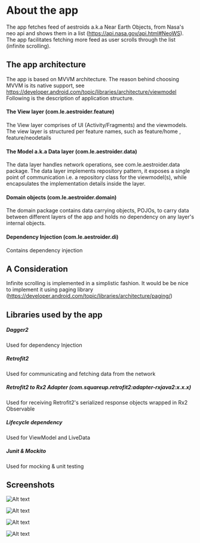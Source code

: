 # About the app

The app fetches feed of aestroids a.k.a Near Earth Objects, from Nasa's neo api and shows them in a list
(https://api.nasa.gov/api.html#NeoWS). The app facilitates fetching more feed as user scrolls through the list (infinite scrolling).


## The app architecture

The app is based on MVVM architecture. The reason behind choosing MVVM is its native support, see https://developer.android.com/topic/libraries/architecture/viewmodel
Following is the description of application structure.

#### The View layer (com.le.aestroider.feature)
The View layer comprises of UI (Activity/Fragments) and the viewmodels. The view layer is structured
per feature names, such as feature/home , feature/neodetails

#### The Model a.k.a Data layer (com.le.aestroider.data)
The data layer handles network operations, see com.le.aestroider.data package. The data layer implements repository pattern, it exposes
a single point of communication i.e. a repository class for the viewmodel(s), while encapsulates the implementation details inside the layer.

#### Domain objects (com.le.aestroider.domain)
The domain package contains data carrying objects, POJOs, to carry data between different layers of the app and holds no dependency on any layer's internal
objects.

#### Dependency Injection (com.le.aestroider.di)
Contains dependency injection

## A Consideration
Infinite scrolling is implemented in a simplistic fashion. It would be be nice to implement it using paging library (https://developer.android.com/topic/libraries/architecture/paging/)

## Libraries used by the app

##### Dagger2
Used for dependency Injection

##### Retrofit2
Used for communicating and fetching data from the network

##### Retrofit2 to Rx2 Adapter (com.squareup.retrofit2:adapter-rxjava2:x.x.x)
Used for receiving Retrofit2's serialized response objects wrapped in Rx2 Observable

##### Lifecycle dependency
Used for ViewModel and LiveData

##### Junit & Mockito
Used for mocking & unit testing

## Screenshots

![Alt text](docs/neo_screen.png?raw=true "Neo Feed")

![Alt text](docs/neo_details.png?raw=true "Neo Details")

![Alt text](docs/share.png?raw=true "Share")

![Alt text](docs/error.png?raw=true "Error")





